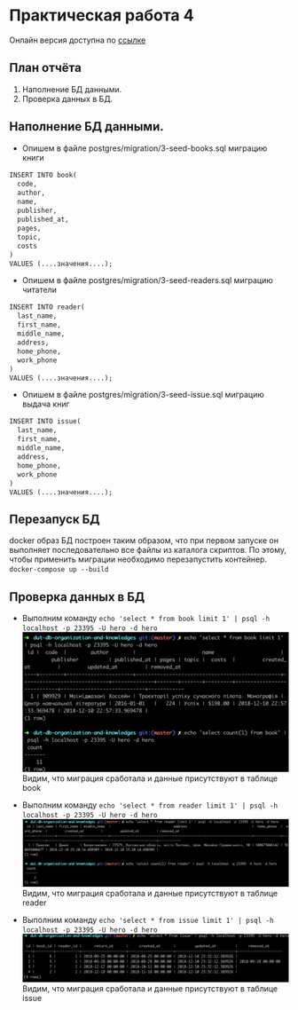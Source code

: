 # Практическая работа 4
Онлайн версия доступна по [ссылке](https://github.com/specialistvlad/dut-db-organization-and-knowledges/blob/master/results/lab4.md)

## План отчёта
1. Наполнение БД данными.
2. Проверка данных в БД.

## Наполнение БД данными.
* Опишем в файле postgres/migration/3-seed-books.sql миграцию книги
```
INSERT INTO book(
  code,
  author,
  name,
  publisher,
  published_at,
  pages,
  topic,
  costs
)
VALUES (....значения....);
```
* Опишем в файле postgres/migration/3-seed-readers.sql миграцию читатели
```
INSERT INTO reader(
  last_name,
  first_name,
  middle_name,
  address,
  home_phone,
  work_phone
)
VALUES (....значения....);
```

* Опишем в файле postgres/migration/3-seed-issue.sql миграцию выдача книг
```
INSERT INTO issue(
  last_name,
  first_name,
  middle_name,
  address,
  home_phone,
  work_phone
)
VALUES (....значения....);
```

## Перезапуск БД
docker образ БД построен таким образом, что при первом запуске он выполняет последовательно все файлы из каталога скриптов. По этому, чтобы применить миграции необходимо перезапустить контейнер.
`docker-compose up --build`

## Проверка данных в БД
* Выполним команду `echo 'select * from book limit 1' | psql -h localhost -p 23395 -U hero -d hero`
![Результат работы](./screenshots/lab4-screen-1.png)
Видим, что миграция сработала и данные присутствуют в таблице book

* Выполним команду `echo 'select * from reader limit 1' | psql -h localhost -p 23395 -U hero -d hero`
![Результат работы](./screenshots/lab4-screen-2.png)
Видим, что миграция сработала и данные присутствуют в таблице reader

* Выполним команду `echo 'select * from issue limit 1' | psql -h localhost -p 23395 -U hero -d hero`
![Результат работы](./screenshots/lab4-screen-3.png)
Видим, что миграция сработала и данные присутствуют в таблице issue
